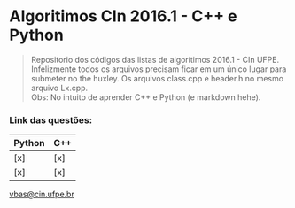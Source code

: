 # Algoritimos CIn 2016.1 - C++ e Python
> Repositorio dos códigos das listas de algorítimos 2016.1 - CIn UFPE.  
> Infelizmente todos os arquivos precisam ficar em um único lugar para submeter no the huxley. Os arquivos class.cpp e header.h  no mesmo arquivo Lx.cpp.  
> Obs: No intuito de aprender C++ e Python (e markdown hehe).  

### Link das questões:
Python | C++
-------|-----
[x] | [x]  |[Lista 1] (https://www.thehuxley.com/problem/708):  A Transportadora(lista, fila e pilhas)  
[x] | [x]  |[Lista 2] (https://www.thehuxley.com/problem/716):  BOING(ordenação e busca binária)  
	
	


<vbas@cin.ufpe.br>
